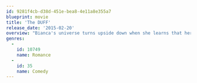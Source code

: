 ```yaml
---
id: 9281f4cb-d38d-451e-bea8-4e11a8e355a7
blueprint: movie
title: 'The DUFF'
release_date: '2015-02-20'
overview: "Bianca's universe turns upside down when she learns that her high school refers to her as a ‘DUFF' (Designated Ugly Fat Friend). Hoping to erase that label, she enlists the help of a charming jock and her favorite teacher. Together they'll face the school's mean girl and remind everyone that we are all someone's DUFF… and that's totally fine."
genres:
  -
    id: 10749
    name: Romance
  -
    id: 35
    name: Comedy
---
```

